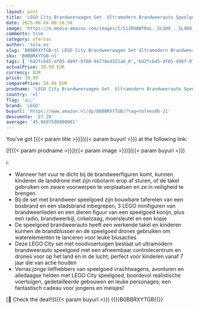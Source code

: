 ```yaml
---
layout: post
title: 'LEGO City Brandweerwagen Set  Ultramodern Brandweerauto Speelgoed met 2 Drones en Brandweer Figuren voor Jongens en Meisjes  Noodvoertuigen Set  Cadeau voor Kinderen 60374'
date: 2025-06-04 00:16:38
image: 'https://m.media-amazon.com/images/I/51JRUAWT0aL._SL500_._SL400_.jpg'
comments: true
category: ofertas
author: 'tole.es'
slug: 'B0BBRXYTGB-nl LEGO City Brandweerwagen Set Ultramodern Brandweerauto...'
sku: 'B0BBRXYTGB-nl'
tags: [ '6d2fcb45-df05-499f-9780-9477bed321a6_0','6d2fcb45-df05-499f-9780-9477bed321a6_501','Arborist Merchandising Root','Educatief speelgoed','Montessori','Self Service','Special Features Stores','Speelgoed & spellen','Speelgoedvoertuigen','Speeltrucks voor kinderen','lego','🇳🇱', ]
actualPrice: 39.99 EUR
currency: EUR
price: 39.99
comparePrice: 54.99 EUR
prodname: 'LEGO City Brandweerwagen Set  Ultramodern Brandweerauto Speelgoed met 2 Drones en Brandweer Figuren voor Jongens en Meisjes  Noodvoertuigen Set  Cadeau voor Kinderen 60374'
country: 'nl'
flag: '🇳🇱'
brand: 'LEGO'
buyurl: 'https://www.amazon.nl/dp/B0BBRXYTGB/?tag=tolees0b-21'
descuento: '27.28'
average: '45.0687500000001'
---
```


You've got [{{< param title >}}]({{< param buyurl >}}) at the following link:

[![{{< param prodname >}}]({{< param image >}})]({{< param buyurl >}})

ℹ️:

- Wanneer het vuur te dicht bij de brandweerfiguren komt, kunnen kinderen de landdrone met zijn robotarm erop af sturen, of de takel gebruiken om zware voorwerpen te verplaatsen en ze in veiligheid te brengen
- Bij de set met brandweer speelgoed zijn bouwbare taferelen van een bosbrand en een stadsbrand inbegrepen, 3 LEGO minifiguren van brandweerlieden en een dieren figuur van een speelgoed konijn, plus een radio, brandweerbijl, cirkelzaag, moersleutel en een kopje
- De speelgoed brandweerauto heeft een werkende takel en kinderen kunnen de brandblusser en de speelgoed drones gebruiken om waterelementen te lanceren voor leuke blusacties
- Deze LEGO City set met noodvoertuigen bestaat uit ultramodern brandweerauto speelgoed met een afneembaar controlecentrum en drones voor op het land en in de lucht; perfect voor kinderen vanaf 7 jaar die van actie houden
- Verras jonge liefhebbers van speelgoed vrachtwagens, avonturen en alledaagse helden met LEGO City speelgoed, boordevol realistische voertuigen, gedetailleerde gebouwen en leuke personages; een fantastisch cadeau voor jongens en meisjes!

[🛒 Check the deal!!]({{< param buyurl >}})
{{<world>}}B0BBRXYTGB{{</world>}}

